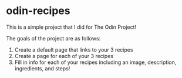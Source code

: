 # odin-recipes

This is a simple project that I did for The Odin Project!

The goals of the project are as follows:
1. Create a default page that links to your 3 recipes
2. Create a page for each of your 3 recipes
3. Fill in info for each of your recipes including an image, description, ingredients, and steps!
